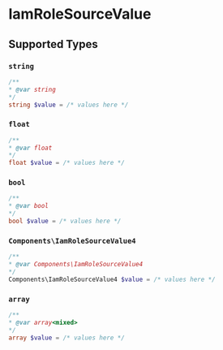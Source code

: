 # IamRoleSourceValue


## Supported Types

### `string`

```php
/**
* @var string
*/
string $value = /* values here */
```

### `float`

```php
/**
* @var float
*/
float $value = /* values here */
```

### `bool`

```php
/**
* @var bool
*/
bool $value = /* values here */
```

### `Components\IamRoleSourceValue4`

```php
/**
* @var Components\IamRoleSourceValue4
*/
Components\IamRoleSourceValue4 $value = /* values here */
```

### `array`

```php
/**
* @var array<mixed>
*/
array $value = /* values here */
```

